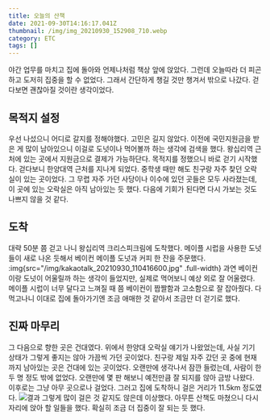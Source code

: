 ```yaml
---
title: 오늘의 산책
date: 2021-09-30T14:16:17.041Z
thumbnail: /img/img_20210930_152908_710.webp
category: ETC
tags: []
---
```

야간 업무를 마치고 집에 돌아와 언제나처럼 책상 앞에 앉았다.
그런데 오늘따라 더 피곤하고 도저히 집중을 할 수 없었다.
그래서 간단하게 챙길 것만 챙겨서 밖으로 나갔다.
걷다보면 괜찮아질 것이란 생각이었다.
<!--more-->

## 목적지 설정
우선 나섰으니 어디로 갈지를 정해야했다.
고민은 길지 않았다. 이전에 국민지원금을 받은 게 많이 남아있으니 이걸로 도넛이나 먹어볼까 하는 생각에 검색을 했다.
왕십리역 근처에 있는 곳에서 지원금으로 결제가 가능하단다. 목적지를 정했으니 바로 걷기 시작했다.
걷다보니 한양대역 근처를 지나게 되었다. 중학생 때만 해도 친구랑 자주 찾던 오락실이 있는 곳이었다.
그 무렵 자주 가던 사당이나 이수에 있던 곳들은 모두 사라졌는데, 이 곳에 있는 오락실은 아직 남아있는 듯 했다. 다음에 기회가 된다면 다시 가보는 것도 나쁘지 않을 것 같다.

## 도착
대략 50분 쯤 걷고 나니 왕십리역 크리스피크림에 도착했다.
메이플 시럽을 사용한 도넛들이 새로 나온 듯해서 베이컨 메이플 도넛과 커피 한 잔을 주문했다.
:img{src="/img/kakaotalk_20210930_110416600.jpg" .full-width}
과연 베이컨이랑 도넛이 어울릴까 하는 생각이 들었지만, 실제로 먹어보니 예상 외로 잘 어울렸다.
메이플 시럽이 너무 달다고 느껴질 때 쯤 베이컨이 짭짤함과 고소함으로 잘 잡아줬다.
다 먹고나니 이대로 집에 돌아가기엔 조금 애매한 것 같아서 조금만 더 걷기로 했다.

## 진짜 마무리
그 다음으로 향한 곳은 건대였다.
위에서 한양대 오락실 얘기가 나왔었는데, 사실 기기 상태가 그렇게 좋지는 않아 가끔씩 가던 곳이었다.
친구랑 제일 자주 갔던 곳 중에 현재까지 남아있는 곳은 건대에 있는 곳이었다.
오랜만에 생각나서 잠깐 들렀는데, 사람이 한두 명 정도 밖에 없었다. 오랜만에 몇 판 해보니 예전만큼 잘 되지를 않아 금방 나왔다.
이후로는 그냥 아무 곳으로나 걸었다.
그러고 집에 도착하니 걸은 거리가 11.5km 정도였다.
![결과](/img/img_20210930_152908_710.webp)
그렇게 많이 걸은 것 같지도 않은데 이상했다.
아무튼 산책도 마쳤으니 다시 자리에 앉아 할 일들을 했다.
확실히 조금 더 집중이 잘 되는 듯 했다.
